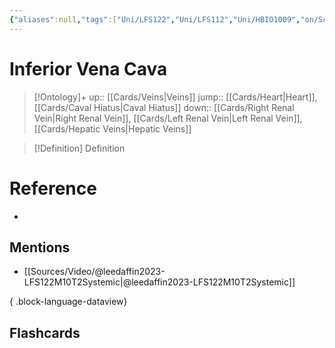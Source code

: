 ```yaml
---
{"aliases":null,"tags":["Uni/LFS122","Uni/LFS112","Uni/HBIO1009","on/Science/Biology/Anatomy"],"dg-publish":true,"permalink":"/cards/inferior-vena-cava/","dgPassFrontmatter":true}
---
```


# Inferior Vena Cava

> [!Ontology]+
> up:: [[Cards/Veins\|Veins]]
> jump:: [[Cards/Heart\|Heart]], [[Cards/Caval Hiatus\|Caval Hiatus]]
> down:: [[Cards/Right Renal Vein\|Right Renal Vein]], [[Cards/Left Renal Vein\|Left Renal Vein]], [[Cards/Hepatic Veins\|Hepatic Veins]]

> [!Definition] Definition

# Reference

- 

## Mentions

- [[Sources/Video/@leedaffin2023-LFS122M10T2Systemic\|@leedaffin2023-LFS122M10T2Systemic]]

{ .block-language-dataview}

## Flashcards